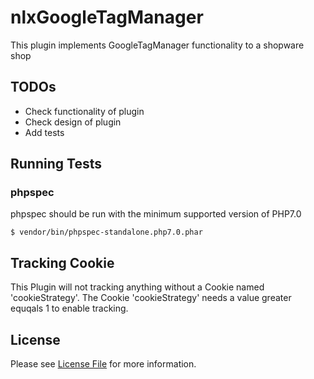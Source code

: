 nlxGoogleTagManager
==================

This plugin implements GoogleTagManager functionality to a shopware shop

TODOs
-----

- Check functionality of plugin
- Check design of plugin
- Add tests

Running Tests
-------------
    
### phpspec

phpspec should be run with the minimum supported version of PHP7.0

    $ vendor/bin/phpspec-standalone.php7.0.phar

Tracking Cookie
---------------

This Plugin will not tracking anything without a Cookie named 'cookieStrategy'.
The Cookie 'cookieStrategy' needs a value greater equqals 1 to enable tracking.

License
-------

Please see [License File](LICENSE) for more information.
